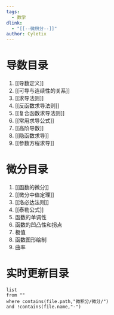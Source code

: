 ```yaml
---
tags:
  - 数学
dlink:
  - "[[--微积分--]]"
author: Cyletix
---
```

# 导数目录
1. [[导数定义]]
2. [[可导与连续性的关系]]
3. [[求导法则]]
4. [[反函数求导法则]]
5. [[复合函数求导法则]]
6. [[常用求导公式]]
7. [[高阶导数]]
8. [[隐函数求导]]
9. [[参数方程求导]]

# 微分目录
1. [[函数的微分]]
2. [[微分中值定理]]
3. [[洛必达法则]]
4. [[泰勒公式]]
5. 函数的单调性
6. 函数的凹凸性和拐点
7. 极值
8. 函数图形绘制
9. 曲率


# 实时更新目录
```dataview
list 
from ""
where contains(file.path,"微积分/微分/")
and !contains(file.name,"-")
```

